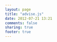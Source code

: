 ```yaml
---
layout: page
title: "advise.js"
date: 2012-07-21 13:21
comments: false
sharing: true
footer: true
---
```

